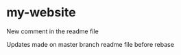 # my-website
New comment in the readme file

Updates made on master branch readme file before rebase


